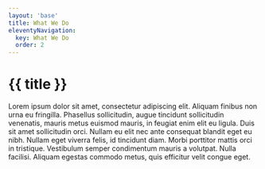 ```yaml
---
layout: 'base'
title: What We Do
eleventyNavigation:
  key: What We Do
  order: 2
---
```


<h1>{{ title }}</h1>

<p>Lorem ipsum dolor sit amet, consectetur adipiscing elit. Aliquam finibus non urna eu fringilla. Phasellus sollicitudin, augue tincidunt sollicitudin venenatis, mauris metus euismod mauris, in feugiat enim elit eu ligula. Duis sit amet sollicitudin orci. Nullam eu elit nec ante consequat blandit eget eu nibh. Nullam eget viverra felis, id tincidunt diam. Morbi porttitor mattis orci in tristique. Vestibulum semper condimentum mauris a volutpat. Nulla facilisi. Aliquam egestas commodo metus, quis efficitur velit congue eget. </p>